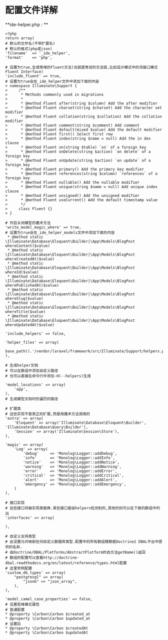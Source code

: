 # 配置文件详解

**ide-helper.php : **

```
<?php
return array(
# 默认的文件名(不带扩展名)
# 默认的格式(php或json)
'filename'  => '_ide_helper',
'format'    => 'php',
```

    # 设置为true,生成常用的Fluent方法(也就是常说的方法链,比如设计模式中的流接口模式Fluent Interface)
    'include_fluent' => true,
    # 设置为true会在_ide_helper文件中添加下面的内容
    > namespace Illuminate\Support {
    >     /**
    >      * Methods commonly used in migrations
    >      *
    >      * @method Fluent after(string $column) Add the after modifier
    >      * @method Fluent charset(string $charset) Add the character set modifier
    >      * @method Fluent collation(string $collation) Add the collation modifier
    >      * @method Fluent comment(string $comment) Add comment
    >      * @method Fluent default(mixed $value) Add the default modifier
    >      * @method Fluent first() Select first row
    >      * @method Fluent index(string $name = null) Add the in dex clause
    >      * @method Fluent on(string $table) `on` of a foreign key
    >      * @method Fluent onDelete(string $action) `on delete` of a foreign key
    >      * @method Fluent onUpdate(string $action) `on update` of a foreign key
    >      * @method Fluent primary() Add the primary key modifier
    >      * @method Fluent references(string $column) `references` of a foreign key
    >      * @method Fluent nullable() Add the nullable modifier
    >      * @method Fluent unique(string $name = null) Add unique index clause
    >      * @method Fluent unsigned() Add the unsigned modifier
    >      * @method Fluent useCurrent() Add the default timestamp value
    >      */
    >     class Fluent {}
    > }

```
# 开启关闭模型的魔术方法
'write_model_magic_where' => true,
# 设置为true会在_ide_helper_models文件中添加下面的内容
 * @method static \Illuminate\Database\Eloquent\Builder|\App\Models\BlogPost whereContent($value)
 * @method static \Illuminate\Database\Eloquent\Builder|\App\Models\BlogPost whereCreatedAt($value)
 * @method static \Illuminate\Database\Eloquent\Builder|\App\Models\BlogPost whereId($value)
 * @method static \Illuminate\Database\Eloquent\Builder|\App\Models\BlogPost wherePublishedAt($value)
 * @method static \Illuminate\Database\Eloquent\Builder|\App\Models\BlogPost whereSlug($value)
 * @method static \Illuminate\Database\Eloquent\Builder|\App\Models\BlogPost whereTitle($value)
 * @method static \Illuminate\Database\Eloquent\Builder|\App\Models\BlogPost whereUpdatedAt($value)
```

```
'include_helpers' => false,

'helper_files' => array(
    base_path().'/vendor/laravel/framework/src/Illuminate/Support/helpers.php',
),

# 生成helper文档
# 可以在数组中添加自定义路径
# 也可以直接在命令行中添加-H(--helpers)生成
```

```
'model_locations' => array(
    'app',
),
# 生成模型文档时的遍历的路径
```

```
# 扩展类
# 这些实现不是真正的扩展,而是用魔术方法调用的
'extra' => array(
    'Eloquent' => array('Illuminate\Database\Eloquent\Builder', 'Illuminate\Database\Query\Builder'),
    'Session' => array('Illuminate\Session\Store'),
),

'magic' => array(
    'Log' => array(
        'debug'     => 'Monolog\Logger::addDebug',
        'info'      => 'Monolog\Logger::addInfo',
        'notice'    => 'Monolog\Logger::addNotice',
        'warning'   => 'Monolog\Logger::addWarning',
        'error'     => 'Monolog\Logger::addError',
        'critical'  => 'Monolog\Logger::addCritical',
        'alert'     => 'Monolog\Logger::addAlert',
        'emergency' => 'Monolog\Logger::addEmergency',
    )
),
```

```
# 接口实现
# 这些接口将被实现类替换.某些接口是由helpers检测到的,其他的则可以在下面的数组中列出
'interfaces' => array(

),
```

```
# 自定义支持类型
# 此设置允许映射任何自定义数据库类型.配置中的所有数组键都是Doctrine2 DBAL平台中提供的名称.
# 由Doctrine/DBAL/Platforms/AbstractPlatform的自方法getName()返回
# 数组的配置可以查看http://doctrine-dbal.readthedocs.org/en/latest/reference/types.html配置
# 这里举例配置
'custom_db_types' => array(
    "postgresql" => array(
        "jsonb" => "json_array",
    ),
),
```

```
'model_camel_case_properties' => false,
# 设置驼峰模式属性
# 普通配置
* @property \Carbon\Carbon $created_at
* @property \Carbon\Carbon $updated_at
# 设置后
* @property \Carbon\Carbon $createdAt
* @property \Carbon\Carbon $updatedAt
```



